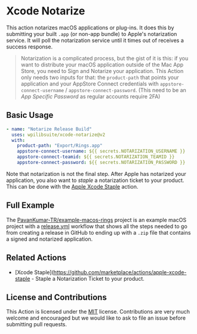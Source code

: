 # Xcode Notarize

This action notarizes macOS applications or plug-ins. It does this by submitting your built `.app` (or non-app bundle) to Apple's notarization service. It will poll the notarization service until it times out of receives a success response.

> Notarization is a complicated process, but the gist of it is this: if you want to distribute your macOS application outside of the Mac App Store, you need to Sign and Notarize your application. This Action only needs two inputs for that: the `product-path` that points your application and your AppStore Connect credentials with `appstore-connect-username` / `appstore-connect-password`. (This need to be an _App Specific Password_ as regular accounts require 2FA)

## Basic Usage

```yaml
- name: "Notarize Release Build"
  uses: wpilibsuite/xcode-notarize@v2
  with:
    product-path: "Export/Rings.app"
    appstore-connect-username: ${{ secrets.NOTARIZATION_USERNAME }}
    appstore-connect-teamid: ${{ secrets.NOTARIZATION_TEAMID }}
    appstore-connect-password: ${{ secrets.NOTARIZATION_PASSWORD }}
```

Note that notarization is not the final step. After Apple has notarized your application, you also want to _staple_ a notarization ticket to your product. This can be done with the [Apple Xcode Staple](https://github.com/marketplace/actions/apple-xcode-staple) action.

## Full Example

The [PavanKumar-TR/example-macos-rings](https://github.com/PavanKumar-TR/example-macos-rings) project is an example macOS project with a [release.yml](https://github.com/PavanKumar-TR/example-macos-rings/blob/master/.github/workflows/release.yml) workflow that shows all the steps needed to go from creating a release in GitHub to ending up with a `.zip` file that contains a signed and notarized application.

## Related Actions

 * [Xcode Staple](https://github.com/marketplace/actions/apple-xcode-staple - Staple a Notarization Ticket to your product.

## License and Contributions

This Action is licensed under the [MIT](LICENSE) license. Contributions are very much welcome and encouraged but we would like to ask to file an issue before submitting pull requests. 
